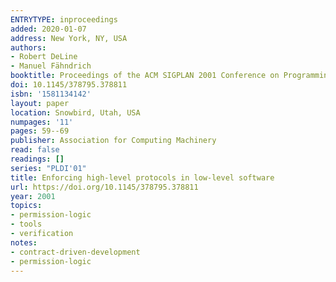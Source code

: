 ```yaml
---
ENTRYTYPE: inproceedings
added: 2020-01-07
address: New York, NY, USA
authors:
- Robert DeLine
- Manuel Fähndrich
booktitle: Proceedings of the ACM SIGPLAN 2001 Conference on Programming Language Design and Implementation
doi: 10.1145/378795.378811
isbn: '1581134142'
layout: paper
location: Snowbird, Utah, USA
numpages: '11'
pages: 59--69
publisher: Association for Computing Machinery
read: false
readings: []
series: "PLDI'01"
title: Enforcing high-level protocols in low-level software
url: https://doi.org/10.1145/378795.378811
year: 2001
topics:
- permission-logic
- tools
- verification
notes:
- contract-driven-development
- permission-logic
---
```

